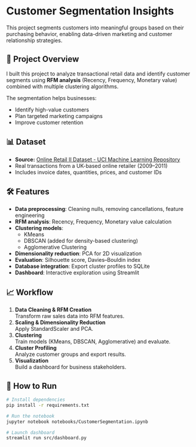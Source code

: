 # Customer Segmentation Insights

This project segments customers into meaningful groups based on their purchasing behavior, enabling data-driven marketing and customer relationship strategies.

## 📌 Project Overview
I built this project to analyze transactional retail data and identify customer segments using **RFM analysis** (Recency, Frequency, Monetary value) combined with multiple clustering algorithms.

The segmentation helps businesses:
- Identify high-value customers
- Plan targeted marketing campaigns
- Improve customer retention

## 📊 Dataset
- **Source:** [Online Retail II Dataset - UCI Machine Learning Repository](https://archive.ics.uci.edu/dataset/502/online+retail+ii)  
- Real transactions from a UK-based online retailer (2009–2011)  
- Includes invoice dates, quantities, prices, and customer IDs

## 🛠️ Features
- **Data preprocessing**: Cleaning nulls, removing cancellations, feature engineering
- **RFM analysis**: Recency, Frequency, Monetary value calculation
- **Clustering models**:
  - KMeans
  - DBSCAN (added for density-based clustering)
  - Agglomerative Clustering
- **Dimensionality reduction**: PCA for 2D visualization
- **Evaluation**: Silhouette score, Davies–Bouldin index
- **Database integration**: Export cluster profiles to SQLite
- **Dashboard**: Interactive exploration using Streamlit

## 📈 Workflow
1. **Data Cleaning & RFM Creation**  
   Transform raw sales data into RFM features.
2. **Scaling & Dimensionality Reduction**  
   Apply StandardScaler and PCA.
3. **Clustering**  
   Train models (KMeans, DBSCAN, Agglomerative) and evaluate.
4. **Cluster Profiling**  
   Analyze customer groups and export results.
5. **Visualization**  
   Build a dashboard for business stakeholders.

## 🚀 How to Run
```bash
# Install dependencies
pip install -r requirements.txt

# Run the notebook
jupyter notebook notebooks/CustomerSegmentation.ipynb

# Launch dashboard
streamlit run src/dashboard.py
